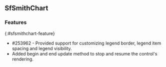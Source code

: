 ## SfSmithChart

### Features
{:#sfsmithchart-feature} 

* \#253962 - Provided support for customizing legend border, legend item spacing and legend visibility.
* Added begin and end update method to stop and resume the control's rendering.